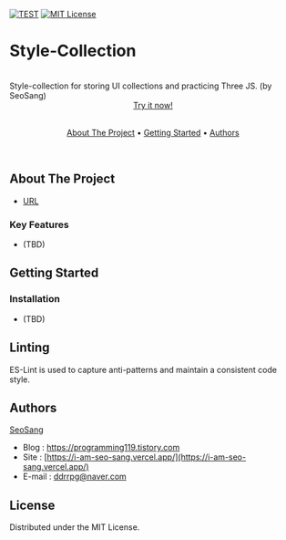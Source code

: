 [![TEST][react-shield]][license-url] [![MIT License][license-shield]][license-url]

# Style-Collection

<br>
  <div style="display:flex; flex-direction:column; align-items:center; justify-content: center;">
    Style-collection for storing UI collections and practicing Three JS. (by SeoSang)
    <br/>
    <a href="https://60f67dd57e8813003b9e6b51-lbfvnlgwvx.chromatic.com/?path=/story/components-avatar--avatar" target="_blank">Try it now!</a>
  </div>
<br>

<p align="center">
  <a href="#about-the-project"> About The Project</a> •
  <a href="#getting-started">Getting Started</a> •
  <a href="#authors">Authors</a>
</p>
<br>

## About The Project

- [URL](https://60f67dd57e8813003b9e6b51-lbfvnlgwvx.chromatic.com/?path=/story/components-avatar--avatar)

### Key Features

- (TBD)

## Getting Started

### Installation

- (TBD)

## Linting

ES-Lint is used to capture anti-patterns and maintain a consistent code style.

## Authors

[SeoSang](https://github.com/SeoSang)

- Blog : https://programming119.tistory.com
- Site : [https://i-am-seo-sang.vercel.app/](https://i-am-seo-sang.vercel.app/)
- E-mail : [ddrrpg@naver.com](mailto:ddrrpg@naver.com)

[license-shield]: https://img.shields.io/github/license/othneildrew/Best-README-Template.svg
[license-url]: #license
[react-shield]: https://img.shields.io/badge/React-TypeScript-blue?logo=react&logoColor=white

## License

Distributed under the MIT License.

